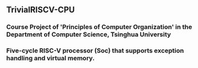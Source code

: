 TrivialRISCV-CPU
---------------
### Course Project of 'Principles of Computer Organization' in the Department of Computer Science, Tsinghua University

### Five-cycle RISC-V processor (Soc) that supports exception handling and virtual memory.
